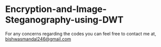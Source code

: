 # Encryption-and-Image-Steganography-using-DWT
For any concerns regarding the codes you can feel free to contact me at, bishwasmandal246@gmail.com
